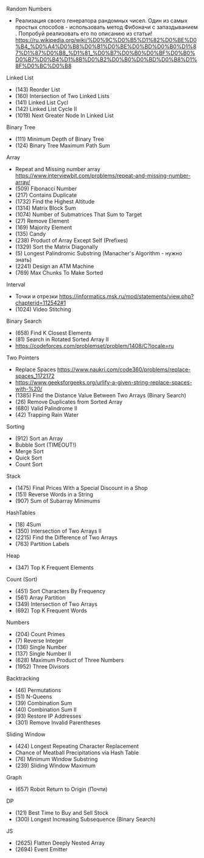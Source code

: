 Random Numbers

- Реализация своего генератора рандомных чисел. Один из самых простых способов - использовать метод Фибоначи с запаздыванием . Попробуй реализовать его по описанию из статьи! https://ru.wikipedia.org/wiki/%D0%9C%D0%B5%D1%82%D0%BE%D0%B4_%D0%A4%D0%B8%D0%B1%D0%BE%D0%BD%D0%B0%D1%87%D1%87%D0%B8_%D1%81_%D0%B7%D0%B0%D0%BF%D0%B0%D0%B7%D0%B4%D1%8B%D0%B2%D0%B0%D0%BD%D0%B8%D1%8F%D0%BC%D0%B8

Linked List

- (143) Reorder List
- (160) Intersection of Two Linked Lists
- (141) Linked List Cycl
- (142) Linked List Cycle II
- (1019) Next Greater Node In Linked List

Binary Tree

- (111) Minimum Depth of Binary Tree
- (124) Binary Tree Maximum Path Sum

Array

- Repeat and Missing number array https://www.interviewbit.com/problems/repeat-and-missing-number-array/
- (509) Fibonacci Number
- (217) Contains Duplicate
- (1732) Find the Highest Altitude
- (1314) Matrix Block Sum
- (1074) Number of Submatrices That Sum to Target
- (27) Remove Element
- (169) Majority Element
- (135) Candy
- (238) Product of Array Except Self (Prefixes)
- (1329) Sort the Matrix Diagonally
- (5) Longest Palindromic Substring (Manacher's Algorithm - нужно знать)
- (2241) Design an ATM Machine
- (769) Max Chunks To Make Sorted

Interval

- Точки и отрезки https://informatics.msk.ru/mod/statements/view.php?chapterid=112542#1
- (1024) Video Stitching

Binary Search

- (658) Find K Closest Elements
- (81) Search in Rotated Sorted Array II
- https://codeforces.com/problemset/problem/1408/C?locale=ru

Two Pointers

- Replace Spaces https://www.naukri.com/code360/problems/replace-spaces_1172172
- https://www.geeksforgeeks.org/urlify-a-given-string-replace-spaces-with-%20/
- (1385) Find the Distance Value Between Two Arrays (Binary Search)
- (26) Remove Duplicates from Sorted Array
- (680) Valid Palindrome II
- (42) Trapping Rain Water

Sorting

- (912) Sort an Array
- Bubble Sort (TIMEOUT!)
- Merge Sort
- Quick Sort
- Count Sort

Stack

- (1475) Final Prices With a Special Discount in a Shop
- (151) Reverse Words in a String
- (907) Sum of Subarray Minimums

HashTables

- (18) 4Sum
- (350) Intersection of Two Arrays II
- (2215) Find the Difference of Two Arrays
- (763) Partition Labels

Heap

- (347) Top K Frequent Elements

Count (Sort)

- (451) Sort Characters By Frequency
- (561) Array Partition
- (349) Intersection of Two Arrays
- (692) Top K Frequent Words

Numbers

- (204) Count Primes
- (7) Reverse Integer
- (136) Single Number
- (137) Single Number II
- (628) Maximum Product of Three Numbers
- (1952) Three Divisors

Backtracking

- (46) Permutations
- (51) N-Queens
- (39) Combination Sum
- (40) Combination Sum II
- (93) Restore IP Addresses
- (301) Remove Invalid Parentheses

Sliding Window

- (424) Longest Repeating Character Replacement
- Chance of Meatball Precipitations via Hash Table
- (76) Minimum Window Substring
- (239) Sliding Window Maximum

Graph

- (657) Robot Return to Origin (Почти)

DP

- (121) Best Time to Buy and Sell Stock
- (300) Longest Increasing Subsequence (Binary Search)

JS
- (2625) Flatten Deeply Nested Array
- (2694) Event Emitter
